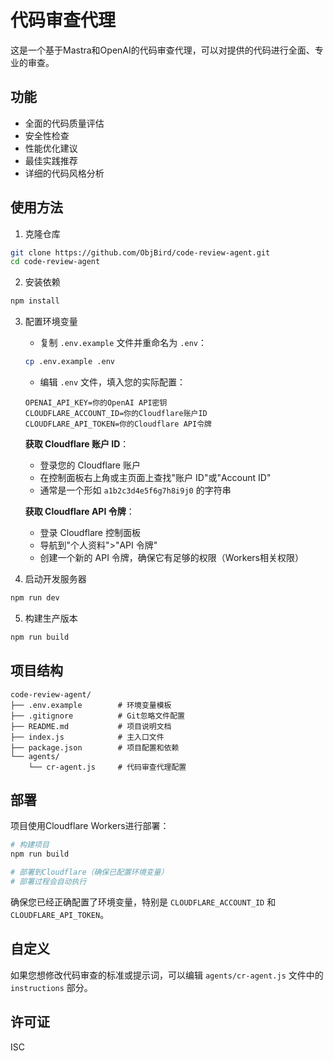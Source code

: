 # 代码审查代理

这是一个基于Mastra和OpenAI的代码审查代理，可以对提供的代码进行全面、专业的审查。

## 功能

- 全面的代码质量评估
- 安全性检查
- 性能优化建议
- 最佳实践推荐
- 详细的代码风格分析

## 使用方法

1. 克隆仓库
```bash
git clone https://github.com/ObjBird/code-review-agent.git
cd code-review-agent
```

2. 安装依赖
```bash
npm install
```

3. 配置环境变量
   - 复制 `.env.example` 文件并重命名为 `.env`：
   ```bash
   cp .env.example .env
   ```
   - 编辑 `.env` 文件，填入您的实际配置：
   ```
   OPENAI_API_KEY=你的OpenAI API密钥
   CLOUDFLARE_ACCOUNT_ID=你的Cloudflare账户ID
   CLOUDFLARE_API_TOKEN=你的Cloudflare API令牌
   ```

   **获取 Cloudflare 账户 ID**：
   - 登录您的 Cloudflare 账户
   - 在控制面板右上角或主页面上查找"账户 ID"或"Account ID"
   - 通常是一个形如 `a1b2c3d4e5f6g7h8i9j0` 的字符串

   **获取 Cloudflare API 令牌**：
   - 登录 Cloudflare 控制面板
   - 导航到"个人资料">"API 令牌"
   - 创建一个新的 API 令牌，确保它有足够的权限（Workers相关权限）

4. 启动开发服务器
```bash
npm run dev
```

5. 构建生产版本
```bash
npm run build
```

## 项目结构

```
code-review-agent/
├── .env.example        # 环境变量模板
├── .gitignore          # Git忽略文件配置
├── README.md           # 项目说明文档
├── index.js            # 主入口文件
├── package.json        # 项目配置和依赖
└── agents/
    └── cr-agent.js     # 代码审查代理配置
```

## 部署

项目使用Cloudflare Workers进行部署：

```bash
# 构建项目
npm run build

# 部署到Cloudflare（确保已配置环境变量）
# 部署过程会自动执行
```

确保您已经正确配置了环境变量，特别是 `CLOUDFLARE_ACCOUNT_ID` 和 `CLOUDFLARE_API_TOKEN`。

## 自定义

如果您想修改代码审查的标准或提示词，可以编辑 `agents/cr-agent.js` 文件中的 `instructions` 部分。

## 许可证

ISC